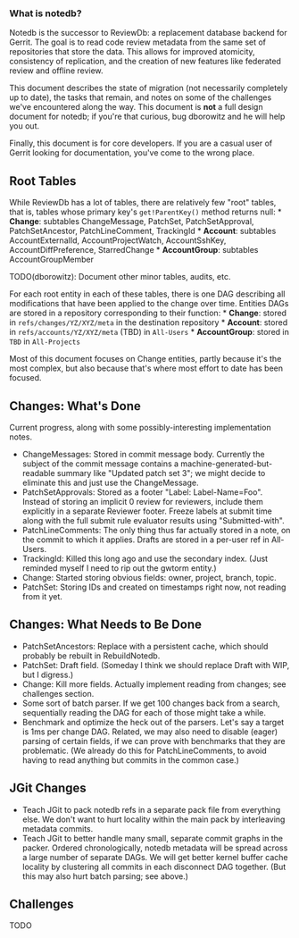 ### What is notedb?

Notedb is the successor to ReviewDb: a replacement database backend for Gerrit.
The goal is to read code review metadata from the same set of repositories that
store the data. This allows for improved atomicity, consistency of replication,
and the creation of new features like federated review and offline review.

This document describes the state of migration (not necessarily completely up to
date), the tasks that remain, and notes on some of the challenges we've
encountered along the way. This document is **not** a full design document for
notedb; if you're that curious, bug dborowitz and he will help you out.

Finally, this document is for core developers. If you are a casual user of
Gerrit looking for documentation, you've come to the wrong place.

## Root Tables

While ReviewDb has a lot of tables, there are relatively few "root" tables, that
is, tables whose primary key's `get!ParentKey()` method returns null: *
**Change**: subtables ChangeMessage, PatchSet, PatchSetApproval,
PatchSetAncestor, PatchLineComment, TrackingId * **Account**: subtables
AccountExternalId, AccountProjectWatch, AccountSshKey, AccountDiffPreference,
StarredChange * **AccountGroup**: subtables AccountGroupMember

TODO(dborowitz): Document other minor tables, audits, etc.

For each root entity in each of these tables, there is one DAG describing all
modifications that have been applied to the change over time. Entities DAGs are
stored in a repository corresponding to their function: * **Change**: stored in
`refs/changes/YZ/XYZ/meta` in the destination repository * **Account**: stored
in `refs/accounts/YZ/XYZ/meta` (TBD) in `All-Users` * **AccountGroup**: stored
in `TBD` in `All-Projects`

Most of this document focuses on Change entities, partly because it's the most
complex, but also because that's where most effort to date has been focused.

## Changes: What's Done

Current progress, along with some possibly-interesting implementation notes.

*   ChangeMessages: Stored in commit message body. Currently the subject of the
    commit message contains a machine-generated-but-readable summary like
    "Updated patch set 3"; we might decide to eliminate this and just use the
    ChangeMessage.
*   PatchSetApprovals: Stored as a footer "Label: Label-Name=Foo". Instead of
    storing an implicit 0 review for reviewers, include them explicitly in a
    separate Reviewer footer. Freeze labels at submit time along with the full
    submit rule evaluator results using "Submitted-with".
*   PatchLineComments: The only thing thus far actually stored in a note, on the
    commit to which it applies. Drafts are stored in a per-user ref in
    All-Users.
*   TrackingId: Killed this long ago and use the secondary index. (Just reminded
    myself I need to rip out the gwtorm entity.)
*   Change: Started storing obvious fields: owner, project, branch, topic.
*   PatchSet: Storing IDs and created on timestamps right now, not reading from
    it yet.

## Changes: What Needs to Be Done

*   PatchSetAncestors: Replace with a persistent cache, which should probably be
    rebuilt in RebuildNotedb.
*   PatchSet: Draft field. (Someday I think we should replace Draft with WIP,
    but I digress.)
*   Change: Kill more fields. Actually implement reading from changes; see
    challenges section.
*   Some sort of batch parser. If we get 100 changes back from a search,
    sequentially reading the DAG for each of those might take a while.
*   Benchmark and optimize the heck out of the parsers. Let's say a target is
    1ms per change DAG. Related, we may also need to disable (eager) parsing of
    certain fields, if we can prove with benchmarks that they are problematic.
    (We already do this for PatchLineComments, to avoid having to read anything
    but commits in the common case.)

## JGit Changes

*   Teach JGit to pack notedb refs in a separate pack file from everything else.
    We don't want to hurt locality within the main pack by interleaving metadata
    commits.
*   Teach JGit to better handle many small, separate commit graphs in the
    packer. Ordered chronologically, notedb metadata will be spread across a
    large number of separate DAGs. We will get better kernel buffer cache
    locality by clustering all commits in each disconnect DAG together. (But
    this may also hurt batch parsing; see above.)

## Challenges

TODO

